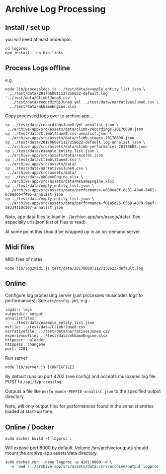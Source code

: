 # Archive Log Processing

## Install / set up

you will need at least node/npm.

```
cd logproc
npm install --no-bin-links
```

## Process Logs offline

e.g.
```
node lib/processlogs.js ../test/data/example_entity_list.json \
  ../test/data/20170608T112725862Z-default.log '../test/data/Climb!June8.csv' \
  ../test/data/recordingsJune8.yml ../test/data/narrativesJune8.csv \
  ../test/data/mkGameEngine.xlsx
```

Copy processed logs over to archive app...
```
cp ../test/data/recordingsJune8.yml-annalist.json \
 ../archive-app/src/assets/data/climb-recordings-20170608.json
cp ../test/data/Climb\!June8.csv-annalist.json \
 ../archive-app/src/assets/data/climb-stages-20170608.json
cp ../test/data/20170608T112725862Z-default.log-annalist.json \
 ../archive-app/src/assets/data/climb-performances-20170608.json
cp ../test/data/example_entity_list.json \
 ../archive-app/src/assets/data/records.json
cp ../test/data/Climb\!June8.csv \
 ../archive-app/src/assets/data/
cp ../test/data/narrativesJune8.csv \
 ../archive-app/src/assets/data/
cp ../test/data/mkGameEngine.xlsx \
 ../archive-app/src/assets/data/mkGameEngine.xlsx
cp ../test/data/empty_entity_list.json \
 ../archive-app/src/assets/data/performance-e888ea0f-8c81-48a8-8462-bc98dd04f495-annalist.json
cp ../test/data/empty_entity_list.json \
 ../archive-app/src/assets/data/performance-f01a5d26-6569-4879-9aef-58334110c307-annalist.json
```
Note, app data files to load in ../archive-app/src/assets/data/. See especially
urls.json (list of files to read).

At some point this should be wrapped up in an on-demand server.

## Midi files

MIDI files of notes
```
node lib/log2midi.js test/data/20170608T112725862Z-default.log
```

## Online

Configure log processing server (just processes musicodes logs to performances).
See `etc/config.yml`, e.g.:
```
logdir: logs
outputdir: output
annalistfiles:
 - ../test/data/example_entity_list.json
mvfile: ../test/data/Climb!June8.csv
narrativefile: ../test/data/narrativesJune8.csv
experiencefile: ../test/data/mkGameEngine.xlsx
httpuser: uploader
httppass: changeme
port: 4201
```

Run server
```
node lib/server.js [CONFIGFILE]
```

By default runs on port 4202 (see config) and accepts musicodes log file POST to `/api/1/processlog`.

Outputs a file like `performance-PERFID-annalist.json` to the specified output directory.

Note, will only output files for performances found in the annalist entries loaded at start-up time.

## Online / Docker

```
sudo docker build -t logproc .
```

Will expose port 8000 by default. Volume /srv/archive/outputs should mount the archive-app assets/data directory.

```
sudo docker run --name logproc -p 4201:8000 -d \
  -v `pwd`/../archive-app/src/assets/data:/srv/archive/output logproc
```
